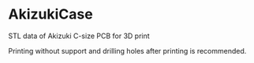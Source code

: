 # AkizukiCase
STL data of Akizuki C-size PCB for 3D print

Printing without support and drilling holes after printing is recommended.
